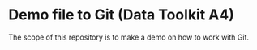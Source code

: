 # Demo file to Git (Data Toolkit A4)
The scope of this repository is to make a demo on how to work with Git.
